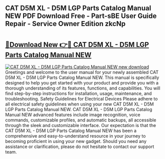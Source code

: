 ## CAT D5M XL - D5M LGP Parts Catalog Manual NEW PDF Download Free - Part-sBE User Guide Repair - Service Owner Edition zkcNp

# <h2><a href="http://bc62943.oget.top/?id=CAT+D5M+XL+-+D5M+LGP+Parts+Catalog+Manual+NEW">🔗Download New 👉🔴 CAT D5M XL - D5M LGP Parts Catalog Manual NEW</a></h2>

[![CAT D5M XL - D5M LGP Parts Catalog Manual NEW new download](https://i.imgur.com/5g1atiW.png)](http://bc62943.oget.top/?id=CAT+D5M+XL+-+D5M+LGP+Parts+Catalog+Manual+NEW)
Greetings and welcome to the user manual for your newly assembled CAT D5M XL - D5M LGP Parts Catalog Manual NEW. This manual is specifically designed to help you get started with your product and provide you with a thorough understanding of its features, functions, and capabilities. You will find step-by-step instructions for installation, usage, maintenance, and troubleshooting. Safety Guidelines for Electrical Devices Please adhere to all electrical safety guidelines when using your new CAT D5M XL - D5M LGP Parts Catalog Manual NEW. CAT D5M XL - D5M LGP Parts Catalog Manual NEW advanced features include image recognition, voice commands, customizable profiles, and automatic backups, all accessible through the sleek and customizable interface. Our expectation is that the CAT D5M XL - D5M LGP Parts Catalog Manual NEW has been a comprehensive and easy-to-understand resource in your journey to becoming proficient in using your new gadget. Should you need any assistance or clarification, please do not hesitate to contact our support team.
